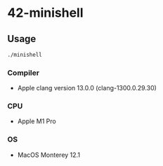 # 42-minishell
## Usage

```bash
./minishell
```

### Compiler

- Apple clang version 13.0.0 (clang-1300.0.29.30)

### CPU

- Apple M1 Pro

### OS

- MacOS Monterey 12.1
